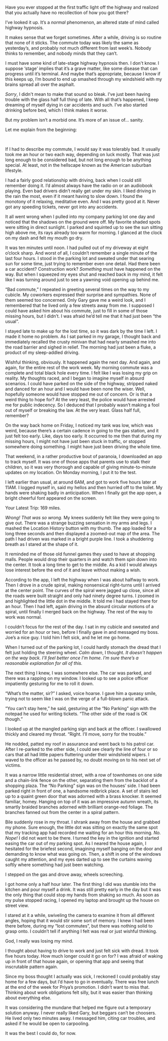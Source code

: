 Have you ever stopped at the first traffic light off the highway and realized that you actually have no recollection of how you got there?

I’ve looked it up. It’s a *normal* phenomenon, an altered state of mind called highway hypnosis.

It makes sense that we forget sometimes. After a while, driving is so routine that none of it sticks. The commute today was likely the same as yesterday’s, and probably not much different from last week’s. Nobody thinks to remember, and nobody minds that they can’t.

I must have some kind of late-stage highway hypnosis then. I don't know. I suppose ‘stage’ implies that it’s a grave matter, like some disease that can progress until it’s terminal. And maybe that’s appropriate, because I know if this keeps up, I’m bound to end up smashed through my windshield with my brains spread all over the asphalt.

*Sorry*, I didn't mean to make that sound so bleak. I’ve just been having trouble with the glass half full thing of late. With all that’s happened, I keep dreaming of myself dying in car accidents and such. I’ve also started drinking before bed, which I think makes it worse.

But my problem isn’t a morbid one. It’s more of an issue of... sanity.

Let me explain from the beginning:

&#x200B;

If I had to describe my commute, I would say it was tolerably bad. It usually took me an hour or two each way, depending on luck mostly. That was just long enough to be considered bad, but not long enough to be anything special. At least, not in the hellscape known as the American suburban lifestyle.

I had a fairly good relationship with driving, back when I could still remember doing it. I’d almost always have the radio on or an audiobook playing. Even bad drivers didn’t really get under my skin. I liked driving in the rain the most, even if it meant having to slow down. I found the monotony of it relaxing, meditative even. And I was pretty good at it. Never got any speeding tickets, never got into any accidents.

It all went wrong when I pulled into my company parking lot one day and noticed that the shadows on the ground were off. My favorite shaded spots were sitting in direct sunlight. I parked and squinted up to see the sun sitting high above me, its rays already too warm for morning. I glanced at the clock on my dash and felt my mouth go dry.

It was ten minutes until noon. I had pulled out of my driveway at eight o’clock sharp. And worst of all, I couldn’t remember a single minute of the last four hours. I stood in the parking lot and sweated under that searing sun for some time, just trying to remember even one detail. Had there been a car accident? Construction work? *Something* must have happened on the way. But when I squeezed my eyes shut and reached back in my mind, it felt like I was turning around just to see a yawning void opening up behind me.

“Bad commute,” I repeated in greeting several times on the way to my cubicle. My coworkers expressed their surprise and sympathies. None of them seemed too concerned. Only Gary gave me a weird look, and I remembered that he lived only a few streets away from me. I supposed I could have asked him about his commute, just to fill in some of those missing hours, but I didn’t. I was afraid he’d tell me that it had just been “the usual”.

I stayed late to make up for the lost time, so it was dark by the time I left. I made it home no problem. As I sat parked in my garage, I thought back and immediately recalled the crusty minivan that had nearly smashed me into the road barrier and sighed in relief. The morning had just been a fluke, a product of my sleep-addled driving.

Wishful thinking, obviously. It happened again the next day. And again, and again, for the entire rest of the work week. My morning commute was a complete and total black hole every time. I felt like I was losing my grip on reality. My thoughts raced, and I began to imagine myself in absurd scenarios. I could have parked on the side of the highway, stripped naked and danced for an hour and I would have been none the wiser. Well, hopefully someone would have stopped me out of concern. Or is that a weird thing to hope for? At the very least, the police would have arrested me for public indecency. So I deduced that I probably wasn’t making a fool out of myself or breaking the law. At the very least. Glass half full, remember?

On the way back home on Friday, I noticed my tank was low, which was weird, because there’s a certain cadence in going to the gas station, and it just felt too early. Like, days too early. It occurred to me then that during my missing hours, I might not have just been stuck in traffic, or stopped somewhere doing something. I might have just been driving the whole time.

That weekend, in a rather productive bout of paranoia, I downloaded an app to track myself. It was one of those apps that parents use to stalk their children, so it was very thorough and capable of giving minute-to-minute updates on my location. On Monday morning, I put it to the test.

I left earlier than usual, at around 6AM, and got to work five hours later at 11AM. I logged myself in, said my hellos and then hurried off to the toilet. My hands were shaking badly in anticipation. When I finally got the app open, a bright cheerful font appeared on the screen.

Your Latest Trip: 169 miles.

*Wrong! That was so wrong.* My knees suddenly felt like they were going to give out. There was a strange buzzing sensation in my arms and legs. I mashed the Location History button with my thumb. The app loaded for a long three seconds and then displayed a zoomed-out map of the area. The path I had driven was marked in a bright purple line. I took a shuddering breath as I stared at the shape of it.

It reminded me of those old funnel games they used to have at shopping malls. People would drop their quarters in and watch them spin down into the center. It took a long time to get to the middle. As a kid I would always lose interest before the end of it and leave without making a wish.

According to the app, I left the highway when I was about halfway to work. Then I drove in a crude spiral, making nonsensical right-turns until I arrived at the center point. The curves of the spiral were jagged up close, since all the roads were built straight and only had ninety degree turns. I zoomed in and highlighted the little dot in the middle. It told me I had stayed there for an hour. Then I had left, again driving in the absurd circular motions of a spiral, until finally I merged back on the highway. The rest of the way to work was normal.

I couldn’t focus for the rest of the day. I sat in my cubicle and sweated and worried for an hour or two, before I finally gave in and messaged my boss. Joe’s a nice guy. I told him I felt sick, and he let me go home.

When I turned out of the parking lot, I could hardly stomach the dread that I felt just holding the steering wheel. *Calm down*, I thought. *It doesn’t happen on the way back. I’ll feel better once I’m home. I’m sure there’s a reasonable explanation for all of this.*

The next thing I knew, I was somewhere else. The car was parked, and there was a rapping on my window. I looked up to see a police officer impatiently gesturing for me to roll it down.

“What’s the matter, sir?” I asked, voice hoarse. I gave him a queasy smile, trying not to seem like I was on the verge of a full-blown panic attack.

“You can’t stay here,” he said, gesturing at the “No Parking” sign with the notepad he used for writing tickets. “The other side of the road is OK though.”

I looked up at the mangled parking sign and back at the officer. I swallowed thickly and cleared my throat. “Right. I’ll move, sorry for the trouble.”

He nodded, patted my roof in assurance and went back to his patrol car. After I re-parked to the other side, I could see clearly the line of four or so cars that all had little papers fluttering under their windshield wipers. I waved to the officer as he passed by, no doubt moving on to his next set of victims.

It was a narrow little residential street, with a row of townhomes on one side and a chain-link fence on the other, separating them from the backlot of a shopping plaza. The “No Parking” sign was on the houses’ side. I had been parked right in front of one, a handsome redbrick place. A set of stairs led up to a quaint green door that was adorned with a brass knocker. It seemed familiar, homey. Hanging on top of it was an impressive autumn wreath, its smartly braided branches adorned with brilliant orange-red foliage. The branches fanned out from the center in a spiral pattern.

Bile suddenly rose in my throat. I shrank away from the house and grabbed my phone. Sure enough, the little dot was sitting on exactly the same spot that my tracking app had recorded me waiting for an hour this morning. *No. Nope!* I did not want to be there. I turned the key in the ignition and started easing the car out of my parking spot. As I neared the house again, I hesitated for the briefest second, imagining myself banging on the door and demanding to know what was going on. Then, a shift in one of the windows caught my attention, and my eyes darted up to see the curtains waving softly where something had just been watching.

I stepped on the gas and drove away, wheels screeching.

I got home only a half hour later. The first thing I did was stumble into the kitchen and pour myself a drink. It was still pretty early in the day but it was the only thing that could stop my hands from shaking so much. As soon as my pulse stopped racing, I opened my laptop and brought up the house on street view.

I stared at it a while, swiveling the camera to examine it from all different angles, hoping that it would stir some sort of memory. I knew I had been there before, during my “lost commutes”, but there was nothing solid to grasp onto. I couldn’t tell if anything I felt was real or just wishful thinking.

God, I really was losing my mind.

I thought about having to drive to work and just felt sick with dread. It took five hours today. How much longer could it go on for? I was afraid of waking up in front of that house again, or opening that app and seeing that inscrutable pattern again.

Since my boss thought I actually was sick, I reckoned I could probably stay home for a few days, but I’d have to go in eventually. There was free lunch at the end of the week for Priya’s promotion. I didn’t want to miss that. Thinking about work obligations felt silly, but it was easier than thinking about everything else. 

It was considering the mundane that helped me figure out a temporary solution anyway. I never really liked Gary, but beggars can’t be choosers. He lived only two minutes away. I messaged him, citing car troubles, and asked if he would be open to carpooling.

It was the best I could do, for now.